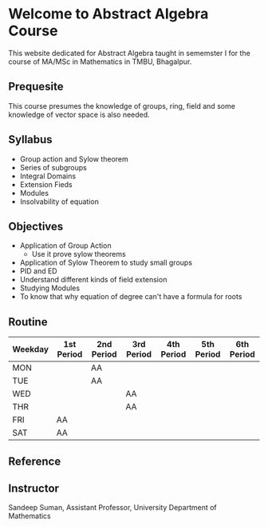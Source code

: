 # Welcome to Abstract Algebra Course

This website dedicated for Abstract Algebra taught in sememster I for the course of MA/MSc in Mathematics in TMBU, Bhagalpur.

## Prequesite 

This course presumes the knowledge of groups, ring, field and some knowledge of vector space is also needed.

## Syllabus

- Group action and Sylow theorem
- Series of subgroups
- Integral Domains
- Extension Fieds
- Modules
- Insolvability of equation
    
## Objectives

- Application of Group Action
    + Use it prove sylow theorems
- Application of Sylow Theorem to study small groups
- PID and ED
- Understand different kinds of field extension
- Studying Modules
- To know that why equation of degree can't have a formula for roots


## Routine

| Weekday 	| 1st Period 	| 2nd Period 	| 3rd Period 	| 4th Period 	| 5th Period 	| 6th Period 	|
|---------	|------------	|------------	|------------	|------------	|------------	|------------	|
| MON     	|            	| AA         	|            	|            	|            	|            	|
| TUE     	|            	| AA         	|           	|            	|            	|            	|
| WED     	|            	|            	| AA          	|            	|            	|            	|
| THR     	|           	|            	| AA         	|            	|            	|            	|
| FRI     	| AA         	|           	|            	|            	|            	|            	|
| SAT     	| AA         	|           	|            	|            	|            	|            	|
    
## Reference

## Instructor 

Sandeep Suman, Assistant Professor, University Department of Mathematics


    
    
    
    
    